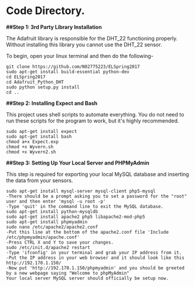 # Code Directory. 

**##Step 1: 3rd Party Library Installation**

The Adafruit library is responsible for the DHT_22 functioning properly.
Without installing this library you cannot use the DHT_22 sensor.

To begin, open your linux terminal and then do the following-
```
git clone https://github.com/N02775223/ELSpring2017
sudo apt-get install build-essential python-dev
cd ELSpring2017
cd Adafruit_Python_DHT
sudo python setup.py install
cd ..
```

**##Step 2: Installing Expect and Bash**

This project uses shell scripts to automate everything. You do not need to run these scripts for the program to work, but it's highly recommended.
```
sudo apt-get install expect
sudo apt-get install bash
chmod a+x Expect.exp
chmod +x Wyvern.sh
chmod +x Wyvern2.sh
```

**##Step 3: Setting Up Your Local Server and PHPMyAdmin**

This step is required for exporting your local MySQL database and inserting the data from your sensors.
```
sudo apt-get install mysql-server mysql-client php5-mysql
-There should be a prompt asking you to set a password for the "root" user and then enter 'mysql -u root -p'
-Type 'quit' in the command line to exit the MySQL database.
sudo apt-get install python-mysqldb
sudo apt-get install apache2 php5 libapache2-mod-php5
sudo apt-get install phpmyadmin
sudo nano /etc/apache2/apache2.conf
-Put this line at the bottom of the apache2.conf file 'Include /etc/phpmyadmin/apache.conf'
-Press CTRL X and Y to save your changes.
sudo /etc/init.d/apache2 restart
-Type 'ifconfig' in your terminal and grab your IP address from it.
-Put the IP address in your web browser and it should look like this http://192.170.1.150/
-Now put 'http://192.170.1.150/phpmyadmin' and you should be greeted by a new webpage saying "Welcome to phpMyAdmin"
Your local server MySQL server should officially be setup now.
```

